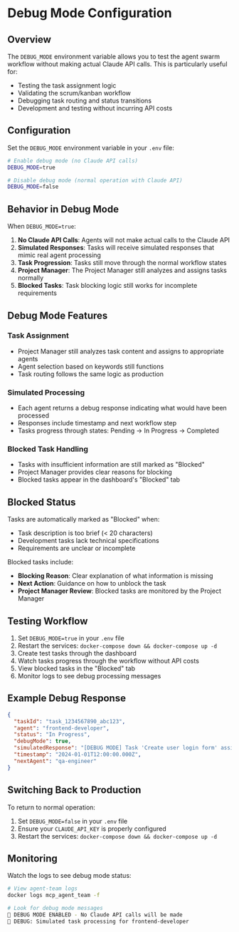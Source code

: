 # Debug Mode Configuration

## Overview

The `DEBUG_MODE` environment variable allows you to test the agent swarm workflow without making actual Claude API calls. This is particularly useful for:

- Testing the task assignment logic
- Validating the scrum/kanban workflow
- Debugging task routing and status transitions
- Development and testing without incurring API costs

## Configuration

Set the `DEBUG_MODE` environment variable in your `.env` file:

```bash
# Enable debug mode (no Claude API calls)
DEBUG_MODE=true

# Disable debug mode (normal operation with Claude API)
DEBUG_MODE=false
```

## Behavior in Debug Mode

When `DEBUG_MODE=true`:

1. **No Claude API Calls**: Agents will not make actual calls to the Claude API
2. **Simulated Responses**: Tasks will receive simulated responses that mimic real agent processing
3. **Task Progression**: Tasks still move through the normal workflow states
4. **Project Manager**: The Project Manager still analyzes and assigns tasks normally
5. **Blocked Tasks**: Task blocking logic still works for incomplete requirements

## Debug Mode Features

### Task Assignment
- Project Manager still analyzes task content and assigns to appropriate agents
- Agent selection based on keywords still functions
- Task routing follows the same logic as production

### Simulated Processing
- Each agent returns a debug response indicating what would have been processed
- Responses include timestamp and next workflow step
- Tasks progress through states: Pending → In Progress → Completed

### Blocked Task Handling
- Tasks with insufficient information are still marked as "Blocked"
- Project Manager provides clear reasons for blocking
- Blocked tasks appear in the dashboard's "Blocked" tab

## Blocked Status

Tasks are automatically marked as "Blocked" when:

- Task description is too brief (< 20 characters)
- Development tasks lack technical specifications
- Requirements are unclear or incomplete

Blocked tasks include:
- **Blocking Reason**: Clear explanation of what information is missing
- **Next Action**: Guidance on how to unblock the task
- **Project Manager Review**: Blocked tasks are monitored by the Project Manager

## Testing Workflow

1. Set `DEBUG_MODE=true` in your `.env` file
2. Restart the services: `docker-compose down && docker-compose up -d`
3. Create test tasks through the dashboard
4. Watch tasks progress through the workflow without API costs
5. View blocked tasks in the "Blocked" tab
6. Monitor logs to see debug processing messages

## Example Debug Response

```json
{
  "taskId": "task_1234567890_abc123",
  "agent": "frontend-developer",
  "status": "In Progress",
  "debugMode": true,
  "simulatedResponse": "[DEBUG MODE] Task 'Create user login form' assigned to frontend-developer. This is a simulated response - no actual Claude API call was made.",
  "timestamp": "2024-01-01T12:00:00.000Z",
  "nextAgent": "qa-engineer"
}
```

## Switching Back to Production

To return to normal operation:

1. Set `DEBUG_MODE=false` in your `.env` file
2. Ensure your `CLAUDE_API_KEY` is properly configured
3. Restart the services: `docker-compose down && docker-compose up -d`

## Monitoring

Watch the logs to see debug mode status:

```bash
# View agent-team logs
docker logs mcp_agent_team -f

# Look for debug mode messages
🐛 DEBUG MODE ENABLED - No Claude API calls will be made
🐛 DEBUG: Simulated task processing for frontend-developer
```
